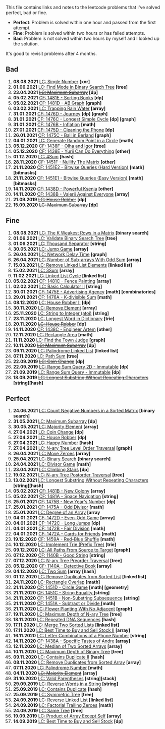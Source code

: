 This file contains links and notes to the leetcode problems that I've solved perfect, bad or fine.

* **Perfect**: Problem is solved within one hour and passed from the first attempt.
* **Fine**: Problem is solved within two hours or has failed attempts.
* **Bad**: Problem is not solved within two hours by myself and I looked up the solution.

It's good to revisit problems after 4 months.

## Bad
1. **08.08.2021** [LC: Single Number](https://leetcode.com/problems/single-number/) **\[xor]**
1. **01.06.2021** [LC: Find Mode in Binary Search Tree](https://leetcode.com/problems/find-mode-in-binary-search-tree/) **\[tree]**
1. **23.04.2021** [~~LC: Maximum Subarray~~](https://leetcode.com/problems/maximum-subarray/) **\[dp]**
1. **05.02.2021** [CF: 1481E - Sorting Books](https://codeforces.com/contest/1481/problem/E) **\[dp]**
1. **05.02.2021** [CF: 1481D - AB Graph](https://codeforces.com/contest/1481/problem/D) **\[graph]**
1. **03.02.2021** [LC: Trapping Rain Water](https://leetcode.com/problems/trapping-rain-water/) **\[array]**
1. **31.01.2021** [CF: 1476D - Journey](https://codeforces.com/contest/1476/problem/D) **\[dp]** **\[graph]**
1. **31.01.2021** [CF: 1476C - Longest Simple Cycle](https://codeforces.com/contest/1476/problem/C) **\[dp]** **\[graph]**
1. **31.01.2021** [CF: 1476B - Inflation](https://codeforces.com/contest/1476/problem/B) **\[math]**
1. **27.01.2021** [CF: 1475D - Cleaning the Phone](https://codeforces.com/contest/1475/problem/D) **\[dp]**
1. **26.01.2021** [CF: 1475C - Ball in Berland](https://codeforces.com/contest/1475/problem/C) **\[graph]**
1. **04.01.2021** [LC: Generate Random Point in a Circle](https://leetcode.com/problems/generate-random-point-in-a-circle/) **\[math]**
1. **05.12.2020** [CF: 1438F - Olha and Igor](https://codeforces.com/contest/1438/problem/F) **\[tree]**
1. **05.12.2020** [CF: 1438E - Yurii Can Do Everything](https://codeforces.com/contest/1438/problem/E) **\[other]**
1. **01.12.2020** [LC: 4Sum](https://leetcode.com/problems/4sum/) **\[hash]**
1. **28.11.2020** [CF: 1451F - Nullify The Matrix](https://codeforces.com/contest/1451/problem/F) **\[other]**
1. **21.11.2020** [CF: 1451E2 - Bitwise Queries (Hard Version)](https://codeforces.com/contest/1451/problem/E2) **\[math] \[bitmasks]**
1. **21.11.2020** [CF: 1451E1 - Bitwise Queries (Easy Version)](https://codeforces.com/contest/1451/problem/E1) **\[math] \[bitmasks]**
1. **14.11.2020** [CF: 1438D - Powerful Ksenia](https://codeforces.com/contest/1438/problem/D) **\[other]**
1. **14.11.2020** [CF: 1438B - Valerii Against Everyone](https://codeforces.com/contest/1438/problem/B) **\[array]**
1. **21.09.2019** [~~LC: House Robber~~](https://leetcode.com/problems/house-robber/) **\[dp]**
1. **15.09.2020** [~~LC: Maximum Subarray~~](https://leetcode.com/problems/maximum-subarray/) **\[dp]**

## Fine
1. **08.08.2021** [LC: The K Weakest Rows in a Matrix](https://leetcode.com/problems/the-k-weakest-rows-in-a-matrix/) **\[binary search]**
1. **01.06.2021** [LC: Validate Binary Search Tree](https://leetcode.com/problems/validate-binary-search-tree/) **\[tree]**
1. **01.06.2021** [LC: Thousand Separator](https://leetcode.com/problems/thousand-separator/) **\[string]**
1. **30.05.2021** [LC: Jump Game](https://leetcode.com/problems/jump-game/) **\[array]**
1. **26.04.2021** [LC: Network Delay Time](https://leetcode.com/problems/network-delay-time/) **\[graph]**
1. **26.04.2021** [LC: Number of Sub-arrays With Odd Sum](https://leetcode.com/problems/number-of-sub-arrays-with-odd-sum/) **\[array]**
1. **15.03.2021** [LC: Remove Linked List Elements](https://leetcode.com/problems/remove-linked-list-elements/) **\[linked list]**
1. **15.02.2021** [LC: 3Sum](https://leetcode.com/problems/3sum/) **\[array]**
1. **11.02.2021** [LC: Linked List Cycle](https://leetcode.com/problems/linked-list-cycle/) **\[linked list]**
1. **05.02.2021** [CF: 1481C - Fence Painting](https://codeforces.com/contest/1481/problem/C) **\[array]**
1. **02.02.2021** [LC: Basic Calculator II](https://leetcode.com/problems/basic-calculator-ii/) **\[string]**
1. **30.01.2021** [CF: 1475E - Advertising Agency](https://codeforces.com/contest/1475/problem/E) **\[math]** **\[combinatorics]**
1. **29.01.2021** [CF: 1476A - K-divisible Sum](https://codeforces.com/contest/1476/problem/A) **\[math]**
1. **08.12.2020** [LC: House Robber II](https://leetcode.com/problems/house-robber-ii/) **\[dp]**
1. **30.11.2020** [LC: Remove Element](https://leetcode.com/problems/remove-element/) **\[array]**
1. **25.11.2020** [LC: String to Integer (atoi)](https://leetcode.com/problems/string-to-integer-atoi/) **\[string]**
1. **23.11.2020** [LC: Longest Word in Dictionary](https://leetcode.com/problems/longest-word-in-dictionary/) **\[trie]**
1. **20.11.2020** [~~LC: House Robber~~](https://leetcode.com/problems/house-robber/) **\[dp]**
1. **14.11.2020** [CF: 1438C - Engineer Artem](https://codeforces.com/contest/1438/problem/C) **\[other]**
1. **12.11.2020** [LC: Rectangle Area](https://leetcode.com/problems/rectangle-area/)  **\[math]**
1. **11.11.2020** [LC: Find the Town Judge](https://leetcode.com/problems/find-the-town-judge/) **\[graph]**
1. **10.11.2020** [~~LC: Maximum Subarray~~](https://leetcode.com/problems/maximum-subarray/) **\[dp]**
1. **09.11.2020** [LC: Palindrome Linked List](https://leetcode.com/problems/palindrome-linked-list/) **\[linked list]**
1. **07.11.2020** [LC: Path Sum](https://leetcode.com/problems/path-sum/) **\[tree]**
1. **22.09.2019** [~~LC: Coin Change~~](https://leetcode.com/problems/coin-change/) **\[dp]**
1. **22.09.2019** [LC: Range Sum Query 2D - Immutable](https://leetcode.com/problems/range-sum-query-2d-immutable/) **\[dp]**
1. **21.09.2019** [LC: Range Sum Query - Immutable](https://leetcode.com/problems/range-sum-query-immutable/) **\[dp]**
1. **18.09.2019** [~~LC: Longest Substring Without Repeating Characters~~](https://leetcode.com/problems/longest-substring-without-repeating-characters/) **\[string]\[hash]**

## Perfect
1. **24.06.2021** [LC: Count Negative Numbers in a Sorted Matrix](https://leetcode.com/problems/count-negative-numbers-in-a-sorted-matrix/) **\[binary search]**
1. **31.05.2021** [LC: Maximum Subarray](https://leetcode.com/problems/maximum-subarray/) **\[dp]**
1. **30.05.2021** [LC: Majority Element](https://leetcode.com/problems/majority-element/) **\[array]**
1. **27.04.2021** [LC: Coin Change](https://leetcode.com/problems/coin-change/) **\[dp]**
1. **27.04.2021** [LC: House Robber](https://leetcode.com/problems/house-robber/) **\[dp]**
1. **27.04.2021** [LC: Happy Number](https://leetcode.com/problems/happy-number/) **\[hash]**
1. **27.04.2021** [LC: N-ary Tree Level Order Traversal](https://leetcode.com/problems/n-ary-tree-level-order-traversal/) **\[graph]**
1. **26.04.2021** [LC: Move Zeroes](https://leetcode.com/problems/move-zeroes/) **\[array]**
1. **25.04.2021** [LC: Binary Search](https://leetcode.com/problems/binary-search/) **\[binary search]**
1. **24.04.2021** [LC: Divisor Game](https://leetcode.com/problems/divisor-game/) **\[math]**
1. **23.04.2021** [LC: Climbing Stairs](https://leetcode.com/problems/climbing-stairs/) **\[dp]**
1. **19.02.2021** [LC: N-ary Tree Postorder Traversal](https://leetcode.com/problems/n-ary-tree-postorder-traversal/) **\[tree]**
1. **13.02.2021** [LC: Longest Substring Without Repeating Characters](https://leetcode.com/problems/longest-substring-without-repeating-characters/) **\[string]\[hash]**
1. **05.02.2021** [CF: 1481B - New Colony](https://codeforces.com/contest/1481/problem/B) **\[array]**
1. **05.02.2021** [CF: 1481A - Space Navigation](https://codeforces.com/contest/1481/problem/A) **\[string]**
1. **25.01.2021** [CF: 1475B - New Year's Number](https://codeforces.com/contest/1475/problem/B) **\[dp]**
1. **25.01.2021** [CF: 1475A - Odd Divisor](https://codeforces.com/contest/1475/problem/A) **\[math]**
1. **25.01.2021** [LC: Degree of an Array](https://leetcode.com/problems/degree-of-an-array/) **\[array**
1. **04.01.2021** [CF: 1472D - Even-Odd Game](https://codeforces.com/contest/1472/problem/D) **\[array]**
1. **04.01.2021** [CF: 1472C - Long Jumps](https://codeforces.com/contest/1472/problem/C) **\[dp]**
1. **04.01.2021** [CF: 1472B - Fair Division](https://codeforces.com/contest/1472/problem/B) **\[math]**
1. **04.01.2021** [CF: 1472A - Cards for Friends](https://codeforces.com/contest/1472/problem/A) **\[math]**
1. **19.12.2020** [CF: 1459A - Red-Blue Shuffle](https://codeforces.com/contest/1459/problem/A) **\[math]**
1. **10.12.2020** [LC: Implement Trie (Prefix Tree)](https://leetcode.com/problems/implement-trie-prefix-tree/) **\[trie]**
1. **09.12.2020** [LC: All Paths From Source to Target](https://leetcode.com/problems/all-paths-from-source-to-target/) **\[graph]**
1. **07.12.2020** [CF: 1140B - Good String](https://codeforces.com/contest/1140/problem/B) **\[string]**
1. **07.12.2020** [LC: N-ary Tree Preorder Traversal](https://leetcode.com/problems/n-ary-tree-preorder-traversal/) **\[tree]**
1. **05.12.2020** [CF: 1140A - Detective Book](https://codeforces.com/contest/1140/problem/A) **\[array]**
1. **04.12.2020** [LC: Two Sum](https://leetcode.com/problems/two-sum/) **\[array** **\[hash]**
1. **01.12.2020** [LC: Remove Duplicates from Sorted List](https://leetcode.com/problems/remove-duplicates-from-sorted-list/) **\[linked list]**
1. **24.11.2020** [LC: Rectangle Overlap](https://leetcode.com/problems/rectangle-overlap/)  **\[math]**
1. **21.11.2020** [CF: 1451D - Circle Game](https://codeforces.com/contest/1451/problem/D) **\[math] \[geometry]**
1. **21.11.2020** [CF: 1451C - String Equality ](https://codeforces.com/contest/1451/problem/C) **\[string]**
1. **21.11.2020** [CF: 1451B - Non-Substring Subsequence](https://codeforces.com/contest/1451/problem/B) **\[string]**
1. **21.11.2020** [CF: 1451A - Subtract or Divide ](https://codeforces.com/contest/1451/problem/A) **\[math]**
1. **21.11.2020** [LC: Flower Planting With No Adjacent](https://leetcode.com/problems/flower-planting-with-no-adjacent/) **\[graph]**
1. **19.11.2020** [LC: Maximum Depth of N-ary Tree](https://leetcode.com/problems/maximum-depth-of-n-ary-tree/) **\[tree]**
1. **18.11.2020** [LC: Repeated DNA Sequences](https://leetcode.com/problems/repeated-dna-sequences/) **\[hash]**
1. **17.11.2020** [LC: Merge Two Sorted Lists](https://leetcode.com/problems/merge-two-sorted-lists/) **\[linked list]**
1. **17.11.2020** [LC: Best Time to Buy and Sell Stock II](https://leetcode.com/problems/best-time-to-buy-and-sell-stock-ii/) **\[array]**
1. **16.11.2020** [LC: Letter Combinations of a Phone Number](https://leetcode.com/problems/letter-combinations-of-a-phone-number/) **\[string]**
1. **14.11.2020** [CF: 1438A - Specific Tastes of Andre](https://codeforces.com/contest/1438/problem/A) **\[array]**
1. **12.11.2020** [LC: Median of Two Sorted Arrays](https://leetcode.com/problems/median-of-two-sorted-arrays/) **\[array]**
1. **10.11.2020** [LC: Maximum Depth of Binary Tree](https://leetcode.com/problems/maximum-depth-of-binary-tree/) **\[tree]**
1. **09.11.2020** [LC: Contains Duplicate II](https://leetcode.com/problems/contains-duplicate-ii/) **\[hash]**
1. **08.11.2020** [LC: Remove Duplicates from Sorted Array](https://leetcode.com/problems/remove-duplicates-from-sorted-array/) **\[array]**
1. **07.11.2020** [LC: Palindrome Number](https://leetcode.com/problems/palindrome-number/) **\[math]**
1. **04.11.2020** [~~LC: Majority Element~~](https://leetcode.com/problems/majority-element/) **\[array]**
1. **31.10.2020** [LC: Valid Parentheses](https://leetcode.com/problems/valid-parentheses/) **\[string]\[stack]**
1. **29.09.2019** [LC: Reverse Words in a String](https://leetcode.com/problems/reverse-words-in-a-string/) **\[string]**
1. **25.09.2019** [LC: Contains Duplicate](https://leetcode.com/problems/contains-duplicate/) **\[hash]**
1. **25.09.2019** [LC: Symmetric Tree](https://leetcode.com/problems/symmetric-tree/) **\[tree]**
1. **24.09.2019** [LC: Reverse Linked List](https://leetcode.com/problems/reverse-linked-list/) **\[linked list]**
1. **24.09.2019** [LC: Factorial Trailing Zeroes](https://leetcode.com/problems/factorial-trailing-zeroes/) **\[math]**
1. **24.09.2019** [LC: Same Tree](https://leetcode.com/problems/same-tree/) **\[tree]**
1. **19.09.2019** [LC: Product of Array Except Self](https://leetcode.com/problems/product-of-array-except-self/) **\[array]**
1. **14.09.2019** [LC: Best Time to Buy and Sell Stock](https://leetcode.com/problems/best-time-to-buy-and-sell-stock/) **\[dp]**
